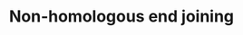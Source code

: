 ---
annotations:
- id: PW:0000203
  parent: regulatory pathway
  type: Pathway Ontology
  value: non-homologous end joining pathway of double-strand break repair
authors:
- MaintBot
- MartijnVanIersel
- Mkutmon
description: (From http://en.wikipedia.org/wiki/Non-homologous_end_joining) Non-homologous
  end joining (NHEJ) is a pathway that repairs double-strand breaks in DNA. NHEJ is
  referred to as "non-homologous" because the break ends are directly ligated without
  the need for a homologous template, in contrast to homologous recombination, which
  requires a homologous sequence to guide repair. NHEJ is evolutionarily conserved
  throughout all kingdoms of life and is the predominant double-strand break repair
  pathway in mammalian cells.
last-edited: 2015-06-30
organisms:
- Bos taurus
redirect_from:
- /index.php/Pathway:WP979
- /instance/WP979
- /instance/WP979_r80791
revision: r80791
schema-jsonld:
- '@context': https://schema.org/
  '@id': https://wikipathways.github.io/pathways/WP979.html
  '@type': Dataset
  creator:
    '@type': Organization
    name: WikiPathways
  description: (From http://en.wikipedia.org/wiki/Non-homologous_end_joining) Non-homologous
    end joining (NHEJ) is a pathway that repairs double-strand breaks in DNA. NHEJ
    is referred to as "non-homologous" because the break ends are directly ligated
    without the need for a homologous template, in contrast to homologous recombination,
    which requires a homologous sequence to guide repair. NHEJ is evolutionarily conserved
    throughout all kingdoms of life and is the predominant double-strand break repair
    pathway in mammalian cells.
  keywords:
  - MRE11A
  - NHEJ1
  - PRKDC
  - RAD50
  - XRCC4
  - XRCC5
  - XRCC6
  license: CC0
  name: Non-homologous end joining
seo: CreativeWork
title: Non-homologous end joining
wpid: WP979
---